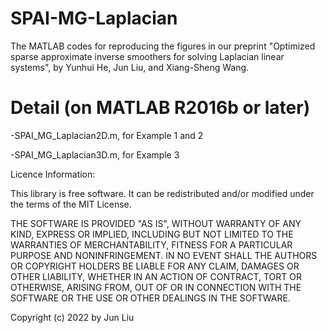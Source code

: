 # SPAI-MG-Laplacian
The MATLAB codes for reproducing the figures in our preprint "Optimized sparse approximate inverse smoothers for solving Laplacian linear systems", by Yunhui He, Jun Liu, and Xiang-Sheng Wang.

# Detail (on MATLAB R2016b or later)
-SPAI_MG_Laplacian2D.m, for Example 1 and 2

-SPAI_MG_Laplacian3D.m, for Example 3

Licence Information:

This library is free software. It can be redistributed and/or modified under the terms of the MIT License.

THE SOFTWARE IS PROVIDED "AS IS", WITHOUT WARRANTY OF ANY KIND, EXPRESS OR IMPLIED, INCLUDING BUT NOT LIMITED TO THE WARRANTIES OF MERCHANTABILITY, FITNESS FOR A PARTICULAR PURPOSE AND NONINFRINGEMENT. IN NO EVENT SHALL THE AUTHORS OR COPYRIGHT HOLDERS BE LIABLE FOR ANY CLAIM, DAMAGES OR OTHER LIABILITY, WHETHER IN AN ACTION OF CONTRACT, TORT OR OTHERWISE, ARISING FROM, OUT OF OR IN CONNECTION WITH THE SOFTWARE OR THE USE OR OTHER DEALINGS IN THE SOFTWARE.

Copyright (c) 2022 by Jun Liu
